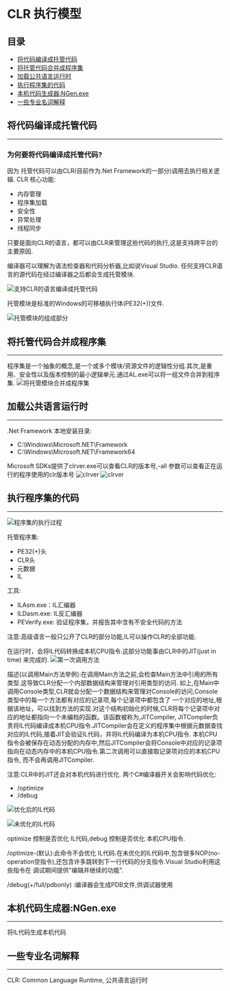 # CLR 执行模型

## 目录
- [将代码编译成托管代码](#将代码编译成托管代码)
- [将托管代码合并成程序集](#将托管代码合并成程序集)
- [加载公共语言运行时](#加载公共语言运行时)
- [执行程序集的代码](#执行程序集的代码)
- [本机代码生成器:NGen.exe](#本机代码生成器:NGen.exe)
- [一些专业名词解释](#一些专业名词解释)

## 将代码编译成托管代码
---
### 为何要将代码编译成托管代码?
因为 托管代码可以由CLR(目前作为.Net Framework的一部分)调用去执行相关逻辑.
CLR 核心功能: 
 - 内存管理
 - 程序集加载
 - 安全性
 - 异常处理
 - 线程同步

只要是面向CLR的语言，都可以由CLR来管理这些代码的执行,这是支持跨平台的主要原因.

编译器可以理解为语法检查器和代码分析器,比如说Visual Studio. 任何支持CLR语言的源代码在经过编译器之后都会生成托管模块.

![支持CLR的语言编译成托管代码](https://github.com/SixGodZhang/Materials/blob/master/Images/sourecode2managecode.png)

托管模块是标准的Windows的可移植执行体(PE32(+))文件.

![托管模块的组成部分](https://github.com/SixGodZhang/Materials/blob/master/Images/partsofmanagemodule.png)

## 将托管代码合并成程序集
---
程序集是一个抽象的概念,是一个或多个模块/资源文件的逻辑性分组.其次,是重用、安全性以及版本控制的最小逻辑单元.通过AL.exe可以将一组文件合并到程序集.
![将托管模块合并成程序集](https://github.com/SixGodZhang/Materials/blob/master/Images/manageModulemergeassembly.png)

## 加载公共语言运行时
---
.Net Framework 本地安装目录:
- C:\Windows\Microsoft.NET\Framework
- C:\Windows\Microsoft.NET\Framework64

Microsoft SDKs提供了clrver.exe可以查看CLR的版本号,-all 参数可以查看正在运行的程序使用的clr版本号
![clrver](https://github.com/SixGodZhang/Materials/blob/master/Images/clrver.png)
![clrver](https://github.com/SixGodZhang/Materials/blob/master/Images/clrver-all.png)


## 执行程序集的代码
---
![程序集的执行过程](https://github.com/SixGodZhang/Materials/blob/master/Images/ExcuteProcess.png)

托管程序集:
- PE32(+)头
- CLR头
- 元数据
- IL

工具:
- ILAsm.exe：IL汇编器
- ILDasm.exe: IL反汇编器
- PEVerify.exe: 验证程序集，并报告其中含有不安全代码的方法

注意:高级语言一般只公开了CLR的部分功能,IL可以操作CLR的全部功能.

在运行时，会将IL代码转换成本机CPU指令.这部分功能事由CLR中的JIT(just in time) 来完成的.
![第一次调用方法](https://github.com/SixGodZhang/Materials/blob/master/Images/firstcallmethod.png)

描述(以调用Main方法举例):在调用Main方法之前,会检查Main方法中引用的所有类型.这导致CLR分配一个内部数据结构来管理对引用类型的访问.
如上,在Main中调用Console类型,CLR就会分配一个数据结构来管理对Console的访问,Console类型中的每一个方法都有对应的记录项,每个记录项中都包含了
一个对应的地址,根据该地址，可以找到方法的实现.对这个结构初始化的时候,CLR将每个记录项中对应的地址都指向一个未编档的函数。该函数被称为,JITCompiler,
JITCompiler负责将IL代码编译成本机CPU指令.JITCompiler会在定义的程序集中根据元数据查找对应的IL代码,接着JIT会验证IL代码，并将IL代码编译为本机CPU指令.
本机CPU指令会被保存在动态分配的内存中,然后JITCompiler会将Console中对应的记录项指向在动态内存中的本机CPU指令.第二次调用可以直接取记录项对应的本机CPU指令,
而不会再调用JITCompiler.

注意:CLR中的JIT还会对本机代码进行优化.
两个C#编译器开关会影响代码优化:
- /optimize
- /debug

![优化后的IL代码](https://github.com/SixGodZhang/Materials/blob/master/Images/optimize.png)

![未优化的IL代码](https://github.com/SixGodZhang/Materials/blob/master/Images/no-optimize.png)

optimize 控制是否优化 IL代码,debug 控制是否优化 本机CPU指令.

/optimize-(默认):此命令不会优化 IL代码.在未优化的IL代码中,包含很多NOP(no-operation空指令),还包含许多跳转到下一行代码的分支指令.Visual Studio利用这些指令在
调试期间提供"编辑并继续的功能".

/debug(+/full/pdbonly) :编译器会生成PDB文件,供调试器使用


## 本机代码生成器:NGen.exe
---
将IL代码生成本机代码

## 一些专业名词解释
---
CLR: Common Language Runtime, 公共语言运行时
